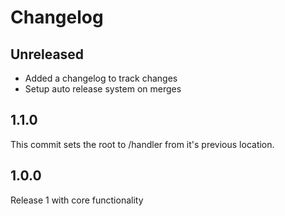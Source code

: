 # Changelog

## Unreleased

- Added a changelog to track changes
- Setup auto release system on merges

## 1.1.0

This commit sets the root to /handler from it's previous location.

## 1.0.0

Release 1 with core functionality
